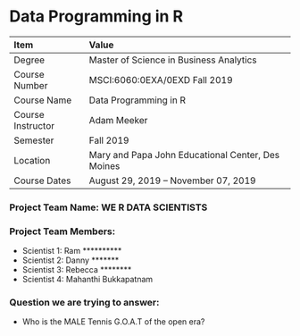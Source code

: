 
# Data Programming in R

| Item              | Value                                             |
| :---------------- | :-----------------------------------------------  |
| Degree            | Master of Science in Business Analytics           |
| Course Number     | MSCI:6060:0EXA/0EXD Fall 2019                     |
| Course Name       | Data Programming in R                             |    
| Course Instructor | Adam Meeker                                       |
| Semester          | Fall 2019                                         |
| Location          | Mary and Papa John Educational Center, Des Moines |
| Course Dates      | August 29, 2019 – November 07, 2019               |


###  Project Team Name:  WE R DATA SCIENTISTS

###  Project Team Members: 
* Scientist 1: Ram **********
* Scientist 2: Danny *******
* Scientist 3: Rebecca ********
* Scientist 4: Mahanthi Bukkapatnam

### Question we are trying to answer:
* Who is the MALE Tennis G.O.A.T of the open era?

